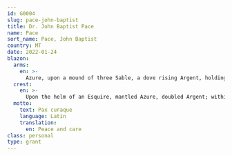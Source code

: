 ```yaml
---
id: G0004
slug: pace-john-baptist
title: Dr. John Baptist Pace
name: Pace
sort_name: Pace, John Baptist
country: MT
date: 2022-01-24
blazon:
  arms:
    en: >-
      Azure, upon a mound of three Sable, a dove rising Argent, holding in its beak an olive branch proper; in chief, three mullets Or.
  crest:
    en: >-
      Upon the helm of an Esquire, mantled Azure, doubled Argent; within a wreath of the liveries, a dove close, with one leg raised, supporting a Rod of Aesculapius.
  motto:
    text: Pax curaque
    language: Latin
    translation:
      en: Peace and care
class: personal
type: grant
---
```

